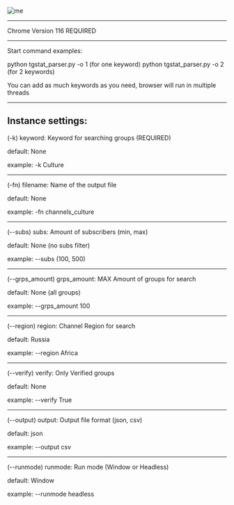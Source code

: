 ![me](https://github.com/spac3orange/tgstat_parser_v1/blob/master/example.gif)

-----------------------------------------------

Chrome Version 116 REQUIRED

-----------------------------------------------
Start command examples:

python tgstat_parser.py -o 1 (for one keyword)
python tgstat_parser.py -o 2 (for 2 keywords)

You can add as much keywords as you need, browser will run in multiple threads

-----------------------------------------------
Instance settings:
-----------------------------------------------
(-k) keyword: Keyword for searching groups (REQUIRED)

default: None

example: -k Culture

-----------------------------------------------
(-fn) filename: Name of the output file

default: None

example: -fn channels_culture

-----------------------------------------------
(--subs) subs: Amount of subscribers (min, max)

default: None (no subs filter)

example: --subs (100, 500)

-----------------------------------------------
(--grps_amount) grps_amount: MAX Amount of groups for search

default: None (all groups)

example: --grps_amount 100

-----------------------------------------------
(--region) region: Channel Region for search

default: Russia

example: --region Africa

-----------------------------------------------
(--verify) verify: Only Verified groups

default: None

example: --verify True

-----------------------------------------------
(--output) output: Output file format (json, csv)

default: json

example: --output csv

-----------------------------------------------
(--runmode) runmode: Run mode (Window or Headless)

default: Window

example: --runmode headless
